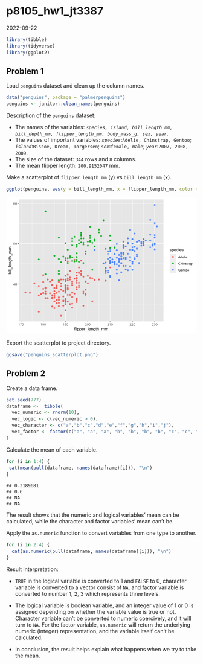 p8105_hw1_jt3387
================
2022-09-22

``` r
library(tibble)
library(tidyverse)
library(ggplot2)
```

## Problem 1

Load `penguins` dataset and clean up the column names.

``` r
data("penguins", package = "palmerpenguins")
penguins <- janitor::clean_names(penguins)
```

Description of the `penguins` dataset:

-   The names of the variables:
    *`species, island, bill_length_mm, bill_depth_mm, flipper_length_mm, body_mass_g, sex, year`*.
-   The values of important variables:
    *`species`*:`Adelie, Chinstrap, Gentoo`;
    *`island`*:`Biscoe, Dream, Torgersen`; *`sex`*:`female, male`;
    *`year`*:`2007, 2008, 2009`.
-   The size of the dataset: `344` rows and `8` columns.
-   The mean flipper length: `200.9152047` mm.

Make a scatterplot of `flipper_length_mm` (y) vs `bill_length_mm` (x).

``` r
ggplot(penguins, aes(y = bill_length_mm, x = flipper_length_mm, color = species)) + geom_point()
```

![](p8105_hw1_jt3387_files/figure-gfm/unnamed-chunk-3-1.png)<!-- -->

Export the scatterplot to project directory.

``` r
ggsave("penguins_scatterplot.png")
```

## Problem 2

Create a data frame.

``` r
set.seed(777)
dataframe <-  tibble(
  vec_numeric <- rnorm(10),
  vec_logic <- c(vec_numeric > 0),
  vec_character <- c("a","b","c","d","e","f","g","h","i","j"),
  vec_factor <- factor(c("a", "a", "a", "b", "b", "b", "b", "c", "c", "c"))
)
```

Calculate the mean of each variable.

``` r
for (i in 1:4) {
 cat(mean(pull(dataframe, names(dataframe)[i])), "\n")
}
```

    ## 0.3189681 
    ## 0.6 
    ## NA 
    ## NA

The result shows that the numeric and logical variables’ mean can be
calculated, while the character and factor variables’ mean can’t be.

Apply the `as.numeric` function to convert variables from one type to
another.

``` r
for (i in 2:4) {
  cat(as.numeric(pull(dataframe, names(dataframe)[i])), "\n")
}
```

Result interpretation:

-   `TRUE` in the logical variable is converted to 1 and `FALSE` to 0,
    character variable is converted to a vector consist of `NA`, and
    factor variable is converted to number 1, 2, 3 which represents
    three levels.

-   The logical variable is boolean variable, and an integer value of 1
    or 0 is assigned depending on whether the variable value is true or
    not. Character variable can’t be converted to numeric coercively,
    and it will turn to `NA`. For the factor variable, `as.numeric` will
    return the underlying numeric (integer) representation, and the
    variable itself can’t be calculated.

-   In conclusion, the result helps explain what happens when we try to
    take the mean.
